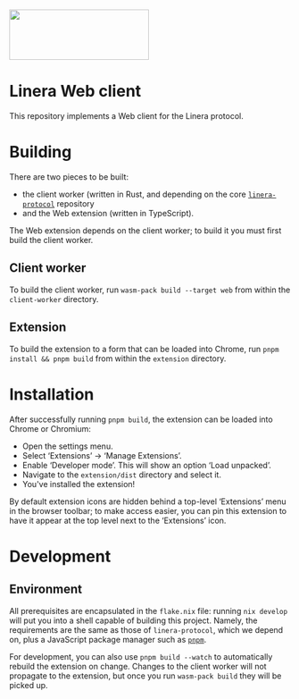 # <img src="https://github.com/linera-io/linera-protocol/assets/1105398/fe08c941-93af-4114-bb83-bcc0eaec95f9" width="250" height="90" />

# Linera Web client

This repository implements a Web client for the Linera protocol.

# Building

There are two pieces to be built:

- the client worker (written in Rust, and depending on the core
[`linera-protocol`](https://github.com/linera-io/linera-protocol)
repository
- and the Web extension (written in TypeScript).

The Web extension depends on the client worker; to build it you must
first build the client worker.

## Client worker

To build the client worker, run `wasm-pack build --target web` from
within the `client-worker` directory.

## Extension

To build the extension to a form that can be loaded into Chrome, run
`pnpm install && pnpm build` from within the `extension` directory.

# Installation

After successfully running `pnpm build`, the extension can be loaded
into Chrome or Chromium:

- Open the settings menu.
- Select ‘Extensions’ → ‘Manage Extensions’.
- Enable ‘Developer mode’.  This will show an option ‘Load unpacked’.
- Navigate to the `extension/dist` directory and select it.
- You've installed the extension!

By default extension icons are hidden behind a top-level ‘Extensions’
menu in the browser toolbar; to make access easier, you can pin this
extension to have it appear at the top level next to the ‘Extensions’
icon.

# Development

## Environment

All prerequisites are encapsulated in the `flake.nix` file: running
`nix develop` will put you into a shell capable of building this
project.  Namely, the requirements are the same as those of
`linera-protocol`, which we depend on, plus a JavaScript package
manager such as [`pnpm`](https://pnpm.io/).

For development, you can also use `pnpm build --watch` to
automatically rebuild the extension on change.  Changes to the client
worker will not propagate to the extension, but once you run
`wasm-pack build` they will be picked up.
